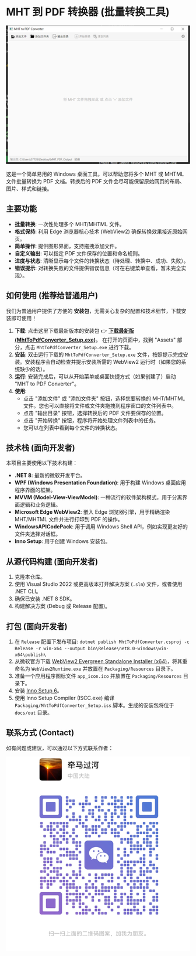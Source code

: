 # MHT 到 PDF 转换器 (批量转换工具)

[![程序截图](docs/images/screenshot.png)](docs/images/screenshot.png)

这是一个简单易用的 Windows 桌面工具，可以帮助您将多个 MHT 或 MHTML 文件批量转换为 PDF 文档。转换后的 PDF 文件会尽可能保留原始网页的布局、图片、样式和链接。

## 主要功能

*   **批量转换**: 一次性处理多个 MHT/MHTML 文件。
*   **格式保持**: 利用 Edge 浏览器核心技术 (WebView2) 确保转换效果接近原始网页。
*   **简单操作**: 提供图形界面，支持拖拽添加文件。
*   **自定义输出**: 可以指定 PDF 文件保存的位置和命名规则。
*   **进度与状态**: 清晰显示每个文件的转换状态（待处理、转换中、成功、失败）。
*   **错误提示**: 对转换失败的文件提供错误信息（可在右键菜单查看，暂未完全实现）。

## 如何使用 (推荐给普通用户)

我们为普通用户提供了方便的 **安装包**，无需关心复杂的配置和技术细节，下载安装即可使用！

1.  **下载**: 点击这里下载最新版本的安装包 👉 [**下载最新版 (MhtToPdfConverter_Setup.exe)**](https://github.com/zaijun91/Slech-Batch-Conversion-Tool/releases/latest)。 在打开的页面中，找到 "Assets" 部分，点击 `MhtToPdfConverter_Setup.exe` 进行下载。
2.  **安装**: 双击运行下载的 `MhtToPdfConverter_Setup.exe` 文件，按照提示完成安装。安装程序会自动检查并提示安装所需的 WebView2 运行时（如果您的系统缺少的话）。
3.  **运行**: 安装完成后，可以从开始菜单或桌面快捷方式（如果创建了）启动 "MHT to PDF Converter"。
4.  **使用**:
    *   点击 "添加文件" 或 "添加文件夹" 按钮，选择您要转换的 MHT/MHTML 文件。您也可以直接将文件或文件夹拖拽到程序窗口的文件列表中。
    *   点击 "输出目录" 按钮，选择转换后的 PDF 文件要保存的位置。
    *   点击 "开始转换" 按钮，程序将开始处理文件列表中的任务。
    *   您可以在列表中看到每个文件的转换状态。

## 技术栈 (面向开发者)

本项目主要使用以下技术构建：

*   **.NET 8**: 最新的微软开发平台。
*   **WPF (Windows Presentation Foundation)**: 用于构建 Windows 桌面应用程序界面的框架。
*   **MVVM (Model-View-ViewModel)**: 一种流行的软件架构模式，用于分离界面逻辑和业务逻辑。
*   **Microsoft Edge WebView2**: 嵌入 Edge 浏览器引擎，用于精确渲染 MHT/MHTML 文件并进行打印到 PDF 的操作。
*   **WindowsAPICodePack**: 用于调用 Windows Shell API，例如实现更友好的文件夹选择对话框。
*   **Inno Setup**: 用于创建 Windows 安装包。

## 从源代码构建 (面向开发者)

1.  克隆本仓库。
2.  使用 Visual Studio 2022 或更高版本打开解决方案 (`.sln`) 文件，或者使用 .NET CLI。
3.  确保已安装 .NET 8 SDK。
4.  构建解决方案 (Debug 或 Release 配置)。

## 打包 (面向开发者)

1.  在 `Release` 配置下发布项目: `dotnet publish MhtToPdfConverter.csproj -c Release -r win-x64 --output bin\Release\net8.0-windows\win-x64\publish\`
2.  从微软官方下载 [WebView2 Evergreen Standalone Installer (x64)](https://developer.microsoft.com/en-us/microsoft-edge/webview2/#download-section)，将其重命名为 `WebView2Runtime.exe` 并放置在 `Packaging/Resources` 目录下。
3.  准备一个应用程序图标文件 `app_icon.ico` 并放置在 `Packaging/Resources` 目录下。
4.  安装 [Inno Setup 6](https://jrsoftware.org/isinfo.php)。
5.  使用 Inno Setup Compiler (ISCC.exe) 编译 `Packaging/MhtToPdfConverter_Setup.iss` 脚本。生成的安装包将位于 `docs/out` 目录。

## 联系方式 (Contact)

如有问题或建议，可以通过以下方式联系作者：

![微信二维码](docs/images/wechat_qr.png)

